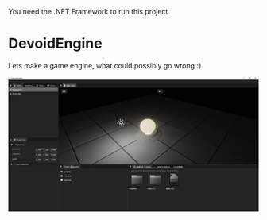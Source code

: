 You need the .NET Framework to run this project

# DevoidEngine

Lets make a game engine, what could possibly go wrong :)

![](https://github.com/ThunderSplashMC/DevoidEngine/blob/main/Previews/Screenshot_13.png)